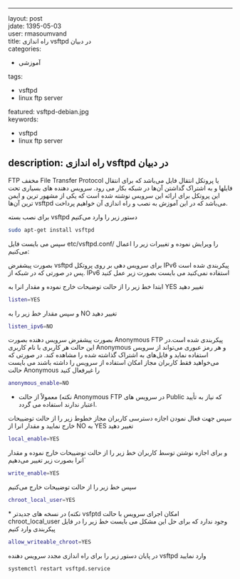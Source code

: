 * * *

layout: post      
jdate: 1395-05-03    
user: rmasoumvand      
title: راه اندازی vsftpd در دبیان   
categories:

*   آموزشی

tags:

*   vsftpd   
*   linux ftp server

featured: vsftpd-debian.jpg      
keywords:

*   vsftpd   
*   linux ftp server

## description: راه اندازی vsftpd در دبیان 

FTP مخفف File Transfer Protocol یا پروتکل انتقال فایل می‌باشد که برای انتقال فایلها و به اشتراک گداشتن آن‌ها در شبکه بکار می رود. سرویس دهنده های بسیاری تحت این پروتکل برای ارائه این سرویس نوشته شده است که یکی از مشهور ترین و ایمن ترین  آن‌ها vsftpd می‌باشد که در این آموزش به نصب و راه اندازی آن خواهیم پرداخت.

برای نصب بسته vsftpd دستور زیر را وارد می‌کنیم
```sh
sudo apt-get install vsftpd
```
سپس می بایست فایل etc/vsftpd.conf/ را ویرایش نموده و تغییرات زیر را اعمال می‌کنیم:

بصورت پیشفرض vsftpd برای سرویس دهی بر روی پروتکل IPv6 پیکربندی شده است .پس در صورتی که در شبکه از IPv6 استفاده نمی‌کنید می بایست بصورت زیر عمل کنید

ابتدا خط زیر را از حالت توضیحات خارج نموده و مقدار انرا به YES تغییر دهید  
```sh
listen=YES
```
و سپس مقدار خط زیر را به NO تغییر دهید  
```sh
listen_ipv6=NO
```
بصورت پیشفرض سرویس دهنده بصورت Anonymous FTP پیکربندی شده است.در این حالت هر کاربری با نام کاربری Anonymous و هر رمز عبوری می‌تواند از سرویس استفاده نماید و فایل‌های به اشتراک گذاشته شده را مشاهده کند. در صورتی که می‌خواهید فقط کاربران مجاز امکان استفاده از سرویس را داشته باشند می بایست حالت Anonymous را غیرفعال کنید
```sh
anonymous_enable=NO
```
* نکته)‌ معمولاً از حالت Anonymous FTP در سرویس های Public که نیاز به تأیید اعتبار ندارند استفاده می گردد.

سپس جهت فعال نمودن اجازه دسترسی کاربران مجاز خطوط زیر را از حالت توضییحات خارج نمایید و مقدار انرا از NO به YES تغییر دهید
```sh
local_enable=YES
```
و برای اجازه نوشتن توسط کاربران خط زیر را از حالت توضییحات خارج نموده و مقدار انرا بصورت زیر تغییر می‌دهیم`  
```sh
write_enable=YES
```
سپس خط زیر را از حالت توضییحات خارج می‌کنیم
```sh
chroot_local_user=YES
```
*‌ نکته) در نسخه های جدیدتر vsfptd امکان اجرای سرویس با حالت chroot_local_user وجود ندارد که برای حل این مشکل می بایست خط زیر را در فایل پیکربندی وارد کنیم
```sh
allow_writeable_chroot=YES
```
در پایان دستور زیر را برای راه اندازی مجدد سرویس دهنده vsftpd وارد نمایید
```sh
systemctl restart vsftpd.service
```
